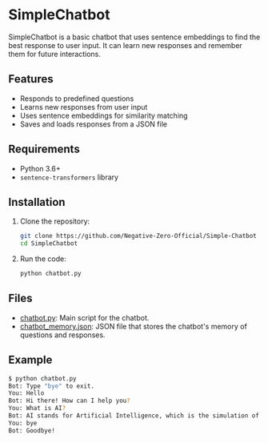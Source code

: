 # SimpleChatbot

SimpleChatbot is a basic chatbot that uses sentence embeddings to find the best response to user input. It can learn new responses and remember them for future interactions.

## Features

- Responds to predefined questions
- Learns new responses from user input
- Uses sentence embeddings for similarity matching
- Saves and loads responses from a JSON file

## Requirements

- Python 3.6+
- `sentence-transformers` library

## Installation

1. Clone the repository:
    ```sh
    git clone https://github.com/Negative-Zero-Official/Simple-Chatbot
    cd SimpleChatbot
    ```

2. Run the code:
    ```sh
    python chatbot.py
    ```

## Files

- [chatbot.py](https://github.com/Negative-Zero-Official/Simple-Chatbot/blob/main/chatbot.py): Main script for the chatbot.
- [chatbot_memory.json](https://github.com/Negative-Zero-Official/Simple-Chatbot/blob/main/chatbot_memory.json): JSON file that stores the chatbot's memory of questions and responses.

## Example

```sh
$ python chatbot.py
Bot: Type "bye" to exit.
You: Hello
Bot: Hi there! How can I help you?
You: What is AI?
Bot: AI stands for Artificial Intelligence, which is the simulation of human intelligence in machines.
You: bye
Bot: Goodbye!
```